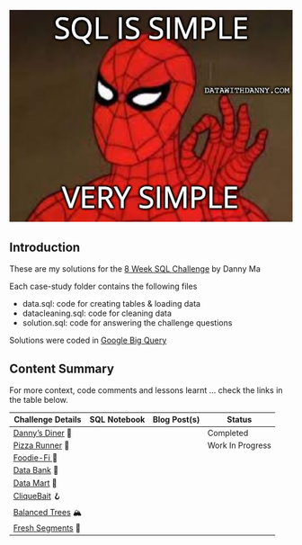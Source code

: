 ![](https://github.com/meerens/8-week-sqlchallenge/blob/main/meme.jpeg)

## Introduction

These are my solutions for the [8 Week SQL Challenge](https://8weeksqlchallenge.com/) by Danny Ma

Each case-study folder contains the following files

- data.sql: code for creating tables & loading data 
- datacleaning.sql: code for cleaning data
- solution.sql: code for answering the challenge questions

Solutions were coded in [Google Big Query](https://cloud.google.com/bigquery/docs/reference/standard-sql/query-syntax) 

## Content Summary
For more context, code comments and lessons learnt ... check the links in the table below.

| **Challenge Details**                                            | **SQL Notebook** | **Blog Post(s)** | **Status**       |
| ---------------------------------------------------------------- | ---------------- | ---------------- | ---------------- |
| [Danny’s Diner](https://8weeksqlchallenge.com/case-study-1/) 🍜  |                  |                  | Completed        |
| [Pizza Runner](https://8weeksqlchallenge.com/case-study-2/) 🍕   |                  |                  | Work In Progress |
| [Foodie-Fi ](https://8weeksqlchallenge.com/case-study-3/)🥑      |                  |                  |                  |
| [Data Bank](https://8weeksqlchallenge.com/case-study-4/) 🏦      |                  |                  |                  |
| [Data Mart](https://8weeksqlchallenge.com/case-study-5/) 🧺      |                  |                  |                  |
| [CliqueBait](https://8weeksqlchallenge.com/case-study-6/) 🪝     |                  |                  |                  |
| [Balanced Trees](https://8weeksqlchallenge.com/case-study-7/) 🏔 |                  |                  |                  |
| [Fresh Segments](https://8weeksqlchallenge.com/case-study-8/) 🍊 |                  |                  |                  |

